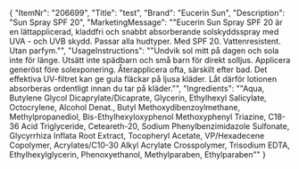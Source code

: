 {
  "ItemNr": "206699",
  "Title": "test",
  "Brand": "Eucerin Sun",
  "Description": "Sun Spray SPF 20",
  "MarketingMessage": "\"Eucerin Sun Spray SPF 20 är en lättapplicerad, kladdfri och snabbt absorberande solskyddsspray med UVA - och UVB skydd. Passar alla hudtyper. Med SPF 20. Vattenresistent. Utan parfym.\"",
  "UsageInstructions": "\"Undvik sol mitt på dagen och sola inte för länge. Utsätt inte spädbarn och små barn för direkt solljus. Applicera generöst före solexponering. Återapplicera ofta, särskilt efter bad. Det effektiva UV-filtret kan ge gula fläckar på ljusa kläder. Låt därför lotionen absorberas ordentligt innan du tar på kläder.\"",
  "Ingredients": "\"Aqua, Butylene Glycol Dicaprylate/Dicaprate, Glycerin, Ethylhexyl Salicylate, Octocrylene, Alcohol Denat., Butyl Methoxydibenzoylmethane, Methylpropanediol, Bis-Ethylhexyloxyphenol Methoxyphenyl Triazine, C18-36 Acid Triglyceride, Ceteareth-20, Sodium Phenylbenzimidazole Sulfonate, Glycyrrhiza Inflata Root Extract, Tocopheryl Acetate, VP/Hexadecene Copolymer, Acrylates/C10-30 Alkyl Acrylate Crosspolymer, Trisodium EDTA, Ethylhexylglycerin, Phenoxyethanol, Methylparaben, Ethylparaben\""
}